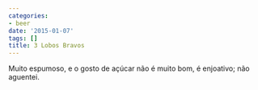 ```yaml
---
categories:
- beer
date: '2015-01-07'
tags: []
title: 3 Lobos Bravos
---
```


Muito espumoso, e o gosto de açúcar não é muito bom, é enjoativo; não aguentei.